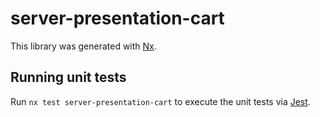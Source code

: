 # server-presentation-cart

This library was generated with [Nx](https://nx.dev).

## Running unit tests

Run `nx test server-presentation-cart` to execute the unit tests via [Jest](https://jestjs.io).
